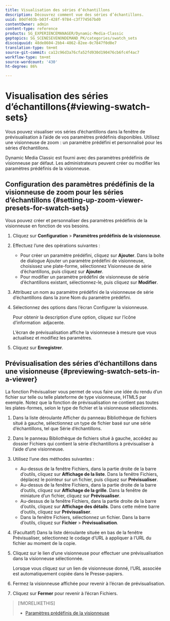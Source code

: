 ```yaml
---
title: Visualisation des séries d’échantillons
description: Découvrez comment vue des séries d’échantillons.
uuid: 80df403b-b03f-428f-9784-c3f774567bd0
contentOwner: admin
content-type: reference
products: SG_EXPERIENCEMANAGER/Dynamic-Media-Classic
geptopics: SG_SCENESEVENONDEMAND_PK/categories/swatch_sets
discoiquuid: 48de8604-2bb4-4862-82ee-0c7847f0d0e7
translation-type: tm+mt
source-git-commit: ca12c96d3a76cfa52fd930d190476cb6fc4f4ac7
workflow-type: tm+mt
source-wordcount: '430'
ht-degree: 86%

---
```



# Visualisation des séries d’échantillons{#viewing-swatch-sets}

Vous pouvez visualiser vos séries d’échantillons dans la fenêtre de prévisualisation à l’aide de vos paramètres prédéfinis disponibles. Utilisez une visionneuse de zoom : un paramètre prédéfini et personnalisé pour les séries d’échantillons.

Dynamic Media Classic est fourni avec des paramètres prédéfinis de visionneuse par défaut. Les administrateurs peuvent créer ou modifier les paramètres prédéfinis de la visionneuse.

## Configuration des paramètres prédéfinis de la visionneuse de zoom pour les séries d’échantillons {#setting-up-zoom-viewer-presets-for-swatch-sets}

Vous pouvez créer et personnaliser des paramètres prédéfinis de la visionneuse en fonction de vos besoins.

1. Cliquez sur **Configuration** > **Paramètres prédéfinis de la visionneuse**.
1. Effectuez l’une des opérations suivantes :

   * Pour créer un paramètre prédéfini, cliquez sur **Ajouter**. Dans la boîte de dialogue Ajouter un paramètre prédéfini de visionneuse, choisissez une plate-forme, sélectionnez Visionneuse de série d’échantillons, puis cliquez sur **Ajouter**.
   * Pour modifier un paramètre prédéfini de visionneuse de série d’échantillons existant, sélectionnez-le, puis cliquez sur **Modifier**.

1. Attribuez un nom au paramètre prédéfini de la visionneuse de série d’échantillons dans la zone Nom du paramètre prédéfini.
1. Sélectionnez des options dans l’écran Configurer la visionneuse.

   Pour obtenir la description d’une option, cliquez sur l’icône d’information  adjacente.

   L’écran de prévisualisation affiche la visionneuse à mesure que vous actualisez et modifiez les paramètres.

1. Cliquez sur **Enregistrer**.

## Prévisualisation des séries d’échantillons dans une visionneuse {#previewing-swatch-sets-in-a-viewer}

La fonction Prévisualiser vous permet de vous faire une idée du rendu d’un fichier sur telle ou telle plateforme de type visionneuse, HTML5 par exemple. Notez que la fonction de prévisualisation ne contient pas toutes les plates-formes, selon le type de fichier et la visionneuse sélectionnés.

1. Dans la liste déroulante Afficher du panneau Bibliothèque de fichiers situé à gauche, sélectionnez un type de fichier basé sur une série d’échantillons, tel que Série d’échantillons.
1. Dans le panneau Bibliothèque de fichiers situé à gauche, accédez au dossier Fichiers qui contient la série d’échantillons à prévisualiser à l’aide d’une visionneuse.
1. Utilisez l’une des méthodes suivantes :

   * Au-dessus de la fenêtre Fichiers, dans la partie droite de la barre d’outils, cliquez sur **Affichage de la liste**. Dans la fenêtre Fichiers, déplacez le pointeur sur un fichier, puis cliquez sur **Prévisualiser**.
   * Au-dessus de la fenêtre Fichiers, dans la partie droite de la barre d’outils, cliquez sur **Affichage de la grille**. Dans la fenêtre de miniature d’un fichier, cliquez sur **Prévisualiser**.
   * Au-dessus de la fenêtre Fichiers, dans la partie droite de la barre d’outils, cliquez sur **Affichage des détails**. Dans cette même barre d’outils, cliquez sur **Prévisualiser**.
   * Dans la fenêtre Fichiers, sélectionnez un fichier. Dans la barre d’outils, cliquez sur **Fichier** > **Prévisualisation**.

1. (Facultatif) Dans la liste déroulante située en bas de la fenêtre Prévisualiser, sélectionnez le codage d’URL à appliquer à l’URL du fichier au moment de la copie.
1. Cliquez sur le lien d’une visionneuse pour effectuer une prévisualisation dans la visionneuse sélectionnée.

   Lorsque vous cliquez sur un lien de visionneuse donné, l’URL associée est automatiquement copiée dans le Presse-papiers.

1. Fermez la visionneuse affichée pour revenir à l’écran de prévisualisation.
1. Cliquez sur **Fermer** pour revenir à l’écran Fichiers.

>[!MORELIKETHIS]
>
>* [Paramètres prédéfinis de la visionneuse](application-setup.md#viewer_presets)

